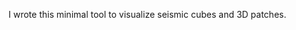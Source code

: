 I wrote this minimal tool to visualize seismic cubes and 3D patches.
<!---
JulianLGo/JulianLGo is a ✨ special ✨ repository because its `README.md` (this file) appears on your GitHub profile.
You can click the Preview link to take a look at your changes.
--->
